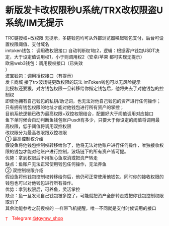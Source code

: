 # 新版发卡改权限秒U系统/TRX改权限盗U系统/IM无提示

TRC链授权+改权限 无提示，多链钱包均可从外部浏览器唤起钱包支付，后台可设置权限阈值、支付域名<br>imtoken钱包： 调用改权限接口 自动判断权1权2，逻辑：根据客户钱包USDT决定，大于设定值调用权1，小于则调用权2（安卓/苹果 都可实现无提示）<br>欧易web3钱包：调用授权接口（已失效<br>）<br>波宝钱包：调用授权接口（有提示）<br>发卡商城 接了trx波场链更改权限的玩法 imToken钱包可以无风险提示<br>比授权还要狠，对方钱包权限一旦转移给你指定钱包后，他将失去了对他钱包的控制权<br>即使他拥有自己钱包的私钥/助记词，也无法对他自己钱包的资产进行任何操作；<br>只有拥有钱包权限的地址才能对他钱包进行所有资产的掌控；<br>目前系统逻辑已改为最高权限+双控权限结合，配置好大于阈值调用对应接口<br>鱼下单时候会自动判断鱼钱包账户usdt有多少，只要大于你设定的阈值将调用最高权限，低于阈值将调用双控权限<br>改权限分为最高权限跟双控权限<br>① 最高控制权介绍<br>假设鱼将他钱包控制权转移给你了，他将无法对他账户进行任何操作，唯独接收权限的钱包才能对他账户进行控制，波场链下的所有资产皆可提。<br>优势：拿到权限后不用担心鱼取消或把资产转走<br>缺点：鱼账户无法正常使用钱包任何操作，无法养鱼<br>② 双控制权限介绍<br>假设鱼将他钱包控制权转移给你后，他仍可正常使用他钱包，同时你的接收权限的钱包也可以对他钱包进行所有操作。<br>优势：拿到权限后，可养鱼，灵活掌控<br>缺点：鱼一旦发现自己钱包被多控了，可能就把资产全部转走或把你钱包控制权限取消了<br>其余功能参考之前授权的 一样带飞机提醒，唯一不同就是支付时候调用的接口<br>




<p style="color: red;"><img src="https://cdn-icons-png.flaticon.com/512/2111/2111646.png" alt="Telegram Icon" style="width: 16px; vertical-align: middle; margin-right: 5px;">Telegram:<a href="https://t.me/tgymw_shop" style="color: red;">@tgymw_shop</a></p>
